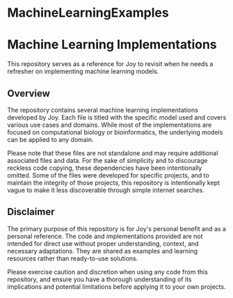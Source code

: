 # MachineLearningExamples

# Machine Learning Implementations

This repository serves as a reference for Joy to revisit when he needs a refresher on implementing machine learning models.

## Overview

The repository contains several machine learning implementations developed by Joy. Each file is titled with the specific model used and covers various use cases and domains. While most of the implementations are focused on computational biology or bioinformatics, the underlying models can be applied to any domain.

Please note that these files are not standalone and may require additional associated files and data. For the sake of simplicity and to discourage reckless code copying, these dependencies have been intentionally omitted. Some of the files were developed for specific projects, and to maintain the integrity of those projects, this repository is intentionally kept vague to make it less discoverable through simple internet searches.

## Disclaimer

The primary purpose of this repository is for Joy's personal benefit and as a personal reference. The code and implementations provided are not intended for direct use without proper understanding, context, and necessary adaptations. They are shared as examples and learning resources rather than ready-to-use solutions.

Please exercise caution and discretion when using any code from this repository, and ensure you have a thorough understanding of its implications and potential limitations before applying it to your own projects.

